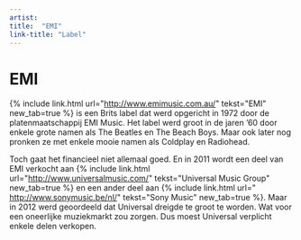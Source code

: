 ```yaml
---
artist: 
title:  "EMI"
link-title: "Label"
---
```


# EMI
{% include link.html url="http://www.emimusic.com.au/" tekst="EMI" new_tab=true %} is een Brits label dat werd opgericht in 1972 door de platenmaatschappij EMI Music. Het label werd groot in de jaren ’60 door enkele grote namen als <span class="extra_uitleg">The Beatles</span> en <span class="extra_uitleg">The Beach Boys</span>. Maar ook later nog pronken ze met enkele mooie namen als <span class="extra_uitleg">Coldplay</span> en <span class="extra_uitleg">Radiohead</span>.

Toch gaat het financieel niet allemaal goed. En in 2011 wordt een deel van EMI verkocht aan {% include link.html url="http://www.universalmusic.com/" tekst="Universal Music Group" new_tab=true %} en een ander deel aan {% include link.html url="
http://www.sonymusic.be/nl/" tekst="Sony Music" new_tab=true %}. Maar in 2012 werd geoordeeld dat Universal dreigde te groot te worden. Wat voor een oneerlijke muziekmarkt zou zorgen. Dus moest Universal verplicht enkele delen verkopen. 

